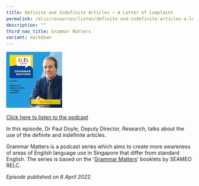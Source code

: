 ```yaml
---
title: Definite and Indefinite Articles – A Letter of Complaint
permalink: /elis/resources/listen/definite-and-indefinite-articles-a-letter-of-complaint/
description: ""
third_nav_title: Grammar Matters
variant: markdown
---
```

<img src="/images/27.png" style="width:30%">
		 
<a href="https://open.spotify.com/episode/2ewTRkFpO3Bh3nm0Sgy6HF">Click here to listen to the podcast</a>

In this episode, Dr Paul Doyle, Deputy Director, Research, talks about the use of the definite and indefinite articles.

Grammar Matters is a podcast series which aims to create more awareness of areas of English language use in Singapore that differ from standard English. The series is based on the '[Grammar Matters](https://www.relc.org.sg/facilities/resources/publications)' booklets by SEAMEO RELC.

<em>Episode published on 6 April 2022.</em>